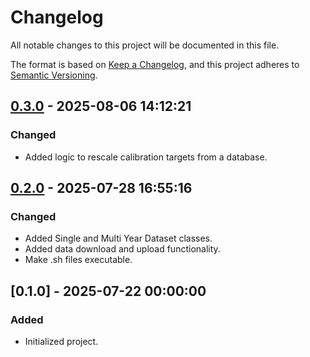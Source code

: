# Changelog

All notable changes to this project will be documented in this file.

The format is based on [Keep a Changelog](https://keepachangelog.com/en/1.0.0/), 
and this project adheres to [Semantic Versioning](https://semver.org/spec/v2.0.0.html).

## [0.3.0] - 2025-08-06 14:12:21

### Changed

- Added logic to rescale calibration targets from a database.

## [0.2.0] - 2025-07-28 16:55:16

### Changed

- Added Single and Multi Year Dataset classes.
- Added data download and upload functionality.
- Make .sh files executable.

## [0.1.0] - 2025-07-22 00:00:00

### Added

- Initialized project.



[0.3.0]: https://github.com/PolicyEngine/policyengine_data/compare/0.2.0...0.3.0
[0.2.0]: https://github.com/PolicyEngine/policyengine_data/compare/0.1.0...0.2.0
